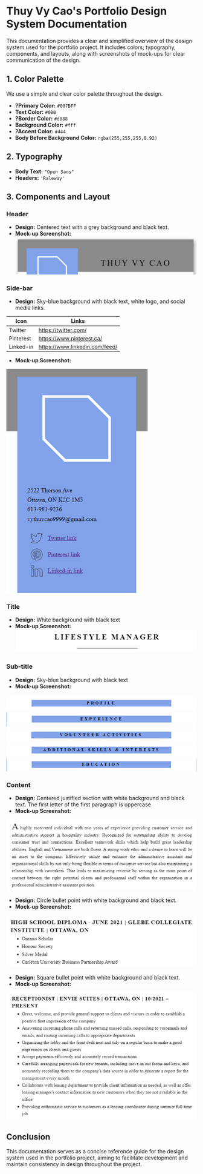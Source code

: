 # Thuy Vy Cao's Portfolio Design System Documentation

This documentation provides a clear and simplified overview of the design system used for the portfolio project. It includes colors, typography, components, and layouts, along with screenshots of mock-ups for clear communication of the design.

## **1. Color Palette**
We use a simple and clear color palette throughout the design.

- **?Primary Color:** `#007BFF`
- **Text Color:** `#000`
- **?Border Color:** `#d888`
- **Background Color:** `#fff`
- **?Accent Color:** `#444`
- **Body Before Background Color:** `rgba(255,255,255,0.92)`



## **2. Typography**
- **Body Text:** `"Open Sans"`
- **Headers:** `'Raleway'`

## **3. Components and Layout**
### Header
- **Design:** Centered text with a grey background and black text.
- **Mock-up Screenshot:**
![Header Mock-up](header.png)

### Side-bar
- **Design:** Sky-blue background with black text, white logo, and social media links.

| Icon | Links |
| ------ | ------ |
| Twitter | https://twitter.com/ |
| Pinterest | https://www.pinterest.ca/ |
| Linked-in | https://www.linkedin.com/feed/ |

- **Mock-up Screenshot:**

![Nav Mock-up](side-bar.png)



### Title
- **Design:** White background with black text
- **Mock-up Screenshot:**
![Nav Mock-up](title.png)

### Sub-title
- **Design:** Sky-blue background with black text
- **Mock-up Screenshot:**
  
![Nav Mock-up](Sub-title5.png)
![Nav Mock-up](Sub-title2.png)
![Nav Mock-up](Sub-title3.png)
![Nav Mock-up](Sub-title4.png)
![Nav Mock-up](Sub-title.png)

### Content
- **Design:** Centered justified section with white background and black text. The first letter of the first paragraph is uppercase
- **Mock-up Screenshot:**
  
![Content Mock-up](content.png)

- **Design:** Circle bullet point with white background and black text.
- **Mock-up Screenshot:**
  
![Content Mock-up](content-circle.png)

- **Design:** Square bullet point with white background and black text.
- **Mock-up Screenshot:**
  
![Content Mock-up](content-square.png)

## **Conclusion**
This documentation serves as a concise reference guide for the design system used in the portfolio project, aiming to facilitate development and maintain consistency in design throughout the project.
